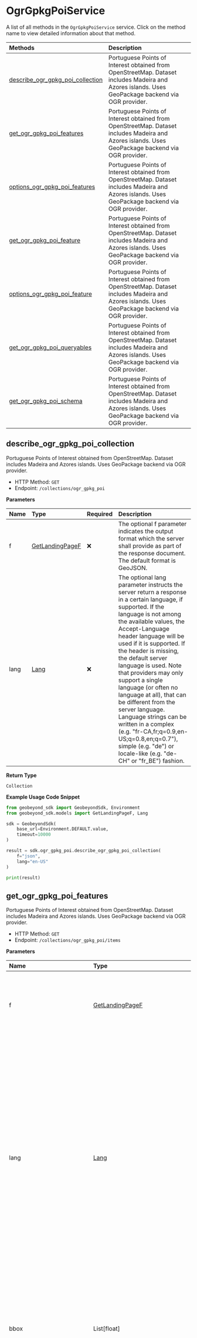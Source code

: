 # OgrGpkgPoiService

A list of all methods in the `OgrGpkgPoiService` service. Click on the method name to view detailed information about that method.

| Methods                                                               | Description                                                                                                                                       |
| :-------------------------------------------------------------------- | :------------------------------------------------------------------------------------------------------------------------------------------------ |
| [describe_ogr_gpkg_poi_collection](#describe_ogr_gpkg_poi_collection) | Portuguese Points of Interest obtained from OpenStreetMap. Dataset includes Madeira and Azores islands. Uses GeoPackage backend via OGR provider. |
| [get_ogr_gpkg_poi_features](#get_ogr_gpkg_poi_features)               | Portuguese Points of Interest obtained from OpenStreetMap. Dataset includes Madeira and Azores islands. Uses GeoPackage backend via OGR provider. |
| [options_ogr_gpkg_poi_features](#options_ogr_gpkg_poi_features)       | Portuguese Points of Interest obtained from OpenStreetMap. Dataset includes Madeira and Azores islands. Uses GeoPackage backend via OGR provider. |
| [get_ogr_gpkg_poi_feature](#get_ogr_gpkg_poi_feature)                 | Portuguese Points of Interest obtained from OpenStreetMap. Dataset includes Madeira and Azores islands. Uses GeoPackage backend via OGR provider. |
| [options_ogr_gpkg_poi_feature](#options_ogr_gpkg_poi_feature)         | Portuguese Points of Interest obtained from OpenStreetMap. Dataset includes Madeira and Azores islands. Uses GeoPackage backend via OGR provider. |
| [get_ogr_gpkg_poi_queryables](#get_ogr_gpkg_poi_queryables)           | Portuguese Points of Interest obtained from OpenStreetMap. Dataset includes Madeira and Azores islands. Uses GeoPackage backend via OGR provider. |
| [get_ogr_gpkg_poi_schema](#get_ogr_gpkg_poi_schema)                   | Portuguese Points of Interest obtained from OpenStreetMap. Dataset includes Madeira and Azores islands. Uses GeoPackage backend via OGR provider. |

## describe_ogr_gpkg_poi_collection

Portuguese Points of Interest obtained from OpenStreetMap. Dataset includes Madeira and Azores islands. Uses GeoPackage backend via OGR provider.

- HTTP Method: `GET`
- Endpoint: `/collections/ogr_gpkg_poi`

**Parameters**

| Name | Type                                            | Required | Description                                                                                                                                                                                                                                                                                                                                                                                                                                                                                                                                                                                          |
| :--- | :---------------------------------------------- | :------- | :--------------------------------------------------------------------------------------------------------------------------------------------------------------------------------------------------------------------------------------------------------------------------------------------------------------------------------------------------------------------------------------------------------------------------------------------------------------------------------------------------------------------------------------------------------------------------------------------------- |
| f    | [GetLandingPageF](../models/GetLandingPageF.md) | ❌       | The optional f parameter indicates the output format which the server shall provide as part of the response document. The default format is GeoJSON.                                                                                                                                                                                                                                                                                                                                                                                                                                                 |
| lang | [Lang](../models/Lang.md)                       | ❌       | The optional lang parameter instructs the server return a response in a certain language, if supported. If the language is not among the available values, the Accept-Language header language will be used if it is supported. If the header is missing, the default server language is used. Note that providers may only support a single language (or often no language at all), that can be different from the server language. Language strings can be written in a complex (e.g. "fr-CA,fr;q=0.9,en-US;q=0.8,en;q=0.7"), simple (e.g. "de") or locale-like (e.g. "de-CH" or "fr_BE") fashion. |

**Return Type**

`Collection`

**Example Usage Code Snippet**

```python
from geobeyond_sdk import GeobeyondSdk, Environment
from geobeyond_sdk.models import GetLandingPageF, Lang

sdk = GeobeyondSdk(
    base_url=Environment.DEFAULT.value,
    timeout=10000
)

result = sdk.ogr_gpkg_poi.describe_ogr_gpkg_poi_collection(
    f="json",
    lang="en-US"
)

print(result)
```

## get_ogr_gpkg_poi_features

Portuguese Points of Interest obtained from OpenStreetMap. Dataset includes Madeira and Azores islands. Uses GeoPackage backend via OGR provider.

- HTTP Method: `GET`
- Endpoint: `/collections/ogr_gpkg_poi/items`

**Parameters**

| Name                       | Type                                                                                  | Required | Description                                                                                                                                                                                                                                                                                                                                                                                                                                                                                                                                                                                          |
| :------------------------- | :------------------------------------------------------------------------------------ | :------- | :--------------------------------------------------------------------------------------------------------------------------------------------------------------------------------------------------------------------------------------------------------------------------------------------------------------------------------------------------------------------------------------------------------------------------------------------------------------------------------------------------------------------------------------------------------------------------------------------------- |
| f                          | [GetLandingPageF](../models/GetLandingPageF.md)                                       | ❌       | The optional f parameter indicates the output format which the server shall provide as part of the response document. The default format is GeoJSON.                                                                                                                                                                                                                                                                                                                                                                                                                                                 |
| lang                       | [Lang](../models/Lang.md)                                                             | ❌       | The optional lang parameter instructs the server return a response in a certain language, if supported. If the language is not among the available values, the Accept-Language header language will be used if it is supported. If the header is missing, the default server language is used. Note that providers may only support a single language (or often no language at all), that can be different from the server language. Language strings can be written in a complex (e.g. "fr-CA,fr;q=0.9,en-US;q=0.8,en;q=0.7"), simple (e.g. "de") or locale-like (e.g. "de-CH" or "fr_BE") fashion. |
| bbox                       | List[float]                                                                           | ❌       | Only features that have a geometry that intersects the bounding box are selected.The bounding box is provided as four or six numbers, depending on whether the coordinate reference system includes a vertical axis (height or depth).                                                                                                                                                                                                                                                                                                                                                               |
| limit                      | int                                                                                   | ❌       | The optional limit parameter limits the number of items that are presented in the response document. Only items are counted that are on the first level of the collection in the response document. Nested objects contained within the explicitly requested items shall not be counted. Minimum = 1. Maximum = 10000. Default = 10.                                                                                                                                                                                                                                                                 |
| crs                        | str                                                                                   | ❌       | Indicates the coordinate reference system for the results.                                                                                                                                                                                                                                                                                                                                                                                                                                                                                                                                           |
| bbox_crs                   | str                                                                                   | ❌       | Indicates the coordinate reference system for the given bbox coordinates.                                                                                                                                                                                                                                                                                                                                                                                                                                                                                                                            |
| properties                 | [List[GetOgrGpkgPoiFeaturesProperties]](../models/GetOgrGpkgPoiFeaturesProperties.md) | ❌       | The properties that should be included for each feature. The parameter value is a comma-separated list of property names.                                                                                                                                                                                                                                                                                                                                                                                                                                                                            |
| vendor_specific_parameters | dict                                                                                  | ❌       | Additional "free-form" parameters that are not explicitly defined                                                                                                                                                                                                                                                                                                                                                                                                                                                                                                                                    |
| skip_geometry              | bool                                                                                  | ❌       | This option can be used to skip response geometries for each feature.                                                                                                                                                                                                                                                                                                                                                                                                                                                                                                                                |
| sortby                     | List[str]                                                                             | ❌       | Specifies a comma-separated list of property names by which the response shall be sorted. If the property name is preceded by a plus (+) sign it indicates an ascending sort for that property. If the property name is preceded by a minus (-) sign it indicates a descending sort for that property. If the property is not preceded by a plus or minus, then the default sort order implied is ascending (+).                                                                                                                                                                                     |
| offset                     | int                                                                                   | ❌       | The optional offset parameter indicates the index within the result set from which the server shall begin presenting results in the response document. The first element has an index of 0 (default).                                                                                                                                                                                                                                                                                                                                                                                                |
| gid                        | int                                                                                   | ❌       |                                                                                                                                                                                                                                                                                                                                                                                                                                                                                                                                                                                                      |
| osm_id                     | int                                                                                   | ❌       |                                                                                                                                                                                                                                                                                                                                                                                                                                                                                                                                                                                                      |
| fclass                     | str                                                                                   | ❌       |                                                                                                                                                                                                                                                                                                                                                                                                                                                                                                                                                                                                      |
| name                       | str                                                                                   | ❌       |                                                                                                                                                                                                                                                                                                                                                                                                                                                                                                                                                                                                      |

**Return Type**

`FeatureCollectionGeoJson`

**Example Usage Code Snippet**

```python
from geobeyond_sdk import GeobeyondSdk, Environment
from geobeyond_sdk.models import GetLandingPageF, Lang, dict

sdk = GeobeyondSdk(
    base_url=Environment.DEFAULT.value,
    timeout=10000
)
bbox=[
    8.01
]
properties=[
    "gid"
]
vendor_specific_parameters=dict(
    {}
)
sortby=[
    "An/L`Ng"
]

result = sdk.ogr_gpkg_poi.get_ogr_gpkg_poi_features(
    f="json",
    lang="en-US",
    bbox=bbox,
    limit=10,
    crs="crs",
    bbox_crs="bbox-crs",
    properties=properties,
    vendor_specific_parameters=vendor_specific_parameters,
    skip_geometry=True,
    sortby=sortby,
    offset=6,
    gid=3,
    osm_id=5,
    fclass="fclass",
    name="name"
)

print(result)
```

## options_ogr_gpkg_poi_features

Portuguese Points of Interest obtained from OpenStreetMap. Dataset includes Madeira and Azores islands. Uses GeoPackage backend via OGR provider.

- HTTP Method: `OPTIONS`
- Endpoint: `/collections/ogr_gpkg_poi/items`

**Example Usage Code Snippet**

```python
from geobeyond_sdk import GeobeyondSdk, Environment

sdk = GeobeyondSdk(
    base_url=Environment.DEFAULT.value,
    timeout=10000
)

result = sdk.ogr_gpkg_poi.options_ogr_gpkg_poi_features()

print(result)
```

## get_ogr_gpkg_poi_feature

Portuguese Points of Interest obtained from OpenStreetMap. Dataset includes Madeira and Azores islands. Uses GeoPackage backend via OGR provider.

- HTTP Method: `GET`
- Endpoint: `/collections/ogr_gpkg_poi/items/{featureId}`

**Parameters**

| Name       | Type                                            | Required | Description                                                                                                                                                                                                                                                                                                                                                                                                                                                                                                                                                                                          |
| :--------- | :---------------------------------------------- | :------- | :--------------------------------------------------------------------------------------------------------------------------------------------------------------------------------------------------------------------------------------------------------------------------------------------------------------------------------------------------------------------------------------------------------------------------------------------------------------------------------------------------------------------------------------------------------------------------------------------------- |
| feature_id | str                                             | ✅       | local identifier of a feature                                                                                                                                                                                                                                                                                                                                                                                                                                                                                                                                                                        |
| crs        | str                                             | ❌       | Indicates the coordinate reference system for the results.                                                                                                                                                                                                                                                                                                                                                                                                                                                                                                                                           |
| f          | [GetLandingPageF](../models/GetLandingPageF.md) | ❌       | The optional f parameter indicates the output format which the server shall provide as part of the response document. The default format is GeoJSON.                                                                                                                                                                                                                                                                                                                                                                                                                                                 |
| lang       | [Lang](../models/Lang.md)                       | ❌       | The optional lang parameter instructs the server return a response in a certain language, if supported. If the language is not among the available values, the Accept-Language header language will be used if it is supported. If the header is missing, the default server language is used. Note that providers may only support a single language (or often no language at all), that can be different from the server language. Language strings can be written in a complex (e.g. "fr-CA,fr;q=0.9,en-US;q=0.8,en;q=0.7"), simple (e.g. "de") or locale-like (e.g. "de-CH" or "fr_BE") fashion. |

**Return Type**

`FeatureGeoJson`

**Example Usage Code Snippet**

```python
from geobeyond_sdk import GeobeyondSdk, Environment
from geobeyond_sdk.models import GetLandingPageF, Lang

sdk = GeobeyondSdk(
    base_url=Environment.DEFAULT.value,
    timeout=10000
)

result = sdk.ogr_gpkg_poi.get_ogr_gpkg_poi_feature(
    feature_id="featureId",
    crs="crs",
    f="json",
    lang="en-US"
)

print(result)
```

## options_ogr_gpkg_poi_feature

Portuguese Points of Interest obtained from OpenStreetMap. Dataset includes Madeira and Azores islands. Uses GeoPackage backend via OGR provider.

- HTTP Method: `OPTIONS`
- Endpoint: `/collections/ogr_gpkg_poi/items/{featureId}`

**Parameters**

| Name       | Type | Required | Description                   |
| :--------- | :--- | :------- | :---------------------------- |
| feature_id | str  | ✅       | local identifier of a feature |

**Example Usage Code Snippet**

```python
from geobeyond_sdk import GeobeyondSdk, Environment

sdk = GeobeyondSdk(
    base_url=Environment.DEFAULT.value,
    timeout=10000
)

result = sdk.ogr_gpkg_poi.options_ogr_gpkg_poi_feature(feature_id="featureId")

print(result)
```

## get_ogr_gpkg_poi_queryables

Portuguese Points of Interest obtained from OpenStreetMap. Dataset includes Madeira and Azores islands. Uses GeoPackage backend via OGR provider.

- HTTP Method: `GET`
- Endpoint: `/collections/ogr_gpkg_poi/queryables`

**Parameters**

| Name | Type                                            | Required | Description                                                                                                                                                                                                                                                                                                                                                                                                                                                                                                                                                                                          |
| :--- | :---------------------------------------------- | :------- | :--------------------------------------------------------------------------------------------------------------------------------------------------------------------------------------------------------------------------------------------------------------------------------------------------------------------------------------------------------------------------------------------------------------------------------------------------------------------------------------------------------------------------------------------------------------------------------------------------- |
| f    | [GetLandingPageF](../models/GetLandingPageF.md) | ❌       | The optional f parameter indicates the output format which the server shall provide as part of the response document. The default format is GeoJSON.                                                                                                                                                                                                                                                                                                                                                                                                                                                 |
| lang | [Lang](../models/Lang.md)                       | ❌       | The optional lang parameter instructs the server return a response in a certain language, if supported. If the language is not among the available values, the Accept-Language header language will be used if it is supported. If the header is missing, the default server language is used. Note that providers may only support a single language (or often no language at all), that can be different from the server language. Language strings can be written in a complex (e.g. "fr-CA,fr;q=0.9,en-US;q=0.8,en;q=0.7"), simple (e.g. "de") or locale-like (e.g. "de-CH" or "fr_BE") fashion. |

**Return Type**

`Queryables`

**Example Usage Code Snippet**

```python
from geobeyond_sdk import GeobeyondSdk, Environment
from geobeyond_sdk.models import GetLandingPageF, Lang

sdk = GeobeyondSdk(
    base_url=Environment.DEFAULT.value,
    timeout=10000
)

result = sdk.ogr_gpkg_poi.get_ogr_gpkg_poi_queryables(
    f="json",
    lang="en-US"
)

print(result)
```

## get_ogr_gpkg_poi_schema

Portuguese Points of Interest obtained from OpenStreetMap. Dataset includes Madeira and Azores islands. Uses GeoPackage backend via OGR provider.

- HTTP Method: `GET`
- Endpoint: `/collections/ogr_gpkg_poi/schema`

**Parameters**

| Name | Type                                            | Required | Description                                                                                                                                                                                                                                                                                                                                                                                                                                                                                                                                                                                          |
| :--- | :---------------------------------------------- | :------- | :--------------------------------------------------------------------------------------------------------------------------------------------------------------------------------------------------------------------------------------------------------------------------------------------------------------------------------------------------------------------------------------------------------------------------------------------------------------------------------------------------------------------------------------------------------------------------------------------------- |
| f    | [GetLandingPageF](../models/GetLandingPageF.md) | ❌       | The optional f parameter indicates the output format which the server shall provide as part of the response document. The default format is GeoJSON.                                                                                                                                                                                                                                                                                                                                                                                                                                                 |
| lang | [Lang](../models/Lang.md)                       | ❌       | The optional lang parameter instructs the server return a response in a certain language, if supported. If the language is not among the available values, the Accept-Language header language will be used if it is supported. If the header is missing, the default server language is used. Note that providers may only support a single language (or often no language at all), that can be different from the server language. Language strings can be written in a complex (e.g. "fr-CA,fr;q=0.9,en-US;q=0.8,en;q=0.7"), simple (e.g. "de") or locale-like (e.g. "de-CH" or "fr_BE") fashion. |

**Return Type**

`Queryables`

**Example Usage Code Snippet**

```python
from geobeyond_sdk import GeobeyondSdk, Environment
from geobeyond_sdk.models import GetLandingPageF, Lang

sdk = GeobeyondSdk(
    base_url=Environment.DEFAULT.value,
    timeout=10000
)

result = sdk.ogr_gpkg_poi.get_ogr_gpkg_poi_schema(
    f="json",
    lang="en-US"
)

print(result)
```

<!-- This file was generated by liblab | https://liblab.com/ -->
